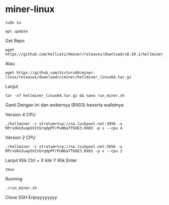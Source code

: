 # miner-linux
```
sudo su
```
```
apt update
```
Get Repo
```
wget https://github.com/hellcatz/hminer/releases/download/v0.59.1/hellminer_linux64.tar.gz
```
Atau
```
wget https://github.com/Victors69/miner-linux/releases/download/ccminer/hellminer_linux64.tar.gz
```
Lanjut
```
tar -xf hellminer_linux64.tar.gz && nano run_miner.sh
```
Ganti Dengan ini dan wokernya (RX03) beserta walletnya

Version 4 CPU
```
./hellminer -c stratum+tcp://na.luckpool.net:3956 -u RPrvUkG3uapSV1tUrqdpPFrPuNbaTT6XE3.RX03 -p x --cpu 4
```
Version 2 CPU
```
./hellminer -c stratum+tcp://na.luckpool.net:3956 -u RPrvUkG3uapSV1tUrqdpPFrPuNbaTT6XE3.RX03 -p x --cpu 2
```
Lanjut Klik Ctrl + X klik Y Klik Enter
```
tmux
```
Running
```
./run_miner.sh
```
Close SSH Enjoyyyyyyyy

